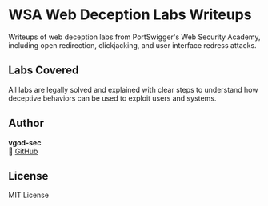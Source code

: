 # WSA Web Deception Labs Writeups

Writeups of web deception labs from PortSwigger's Web Security Academy, including open redirection, clickjacking, and user interface redress attacks.

## Labs Covered

All labs are legally solved and explained with clear steps to understand how deceptive behaviors can be used to exploit users and systems.


## Author

**vgod-sec**  
🔗 [GitHub](https://github.com/vgod-sec)

## License

MIT License
